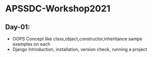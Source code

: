 # APSSDC-Workshop2021

## Day-01:
  - OOPS Concept like class,object,constructor,inheritance sampe examples on each
  - Django Introduction, installation, version check, running a project 
